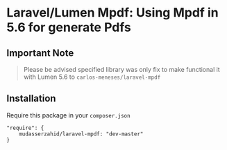 	
# Laravel/Lumen Mpdf: Using Mpdf in  5.6 for generate Pdfs


## Important Note

> Please be advised specified library was only fix to make functional it with Lumen 5.6 to `carlos-meneses/laravel-mpdf`

## Installation

Require this package in your `composer.json` 

```
"require": {
	mudasserzahid/laravel-mpdf: "dev-master"
}
```


